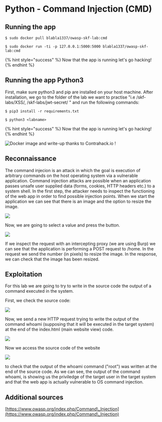 # Python - Command Injection (CMD)

## Running the app

```
$ sudo docker pull blabla1337/owasp-skf-lab:cmd
```

```
$ sudo docker run -ti -p 127.0.0.1:5000:5000 blabla1337/owasp-skf-lab:cmd
```

{% hint style="success" %}
Now that the app is running let's go hacking!
{% endhint %}

## Running the app Python3

First, make sure python3 and pip are installed on your host machine. After installation, we go to the folder of the lab we want to practise "i.e /skf-labs/XSS/, /skf-labs/jwt-secret/ " and run the following commands:

```
$ pip3 install -r requirements.txt
```

```
$ python3 <labname>
```

{% hint style="success" %}
Now that the app is running let's go hacking!
{% endhint %}

![Docker image and write-up thanks to Contrahack.io !](<../../.gitbook/assets/ing\_primary\_logo (2).png>)

## Reconnaissance

The command injecion is an attack in which the goal is execution of arbitrary commands on the host operating system via a vulnerable application. Command injection attacks are possible when an application passes unsafe user supplied data (forms, cookies, HTTP headers etc.) to a system shell. In the first step, the attacker needs to inspect the functioning of the web app in order to find possible injection points. When we start the application we can see that there is an image and the option to resize the image.

![](../../.gitbook/assets/cmd01.png)

Now, we are going to select a value and press the button.

![](../../.gitbook/assets/cmd02.png)

If we inspect the request with an intercepting proxy (we are using Burp) we can see that the application is performing a POST request to /home. In the request we send the number (in pixels) to resize the image. In the response, we can check that the image has been resized.

## Exploitation

For this lab we are going to try to write in the source code the output of a command executed in the system.

First, we check the source code:

![](../../.gitbook/assets/cmd05.0.png)

Now, we send a new HTTP request trying to write the output of the command whoami (supposing that it will be executed in the target system) at the end of the index.html (main website view) code.

![](../../.gitbook/assets/cmd04.png)

Now we access the source code of the website

![](../../.gitbook/assets/cmd05.png)

to check that the output of the whoami command ("root") was written at the end of the source code. As we can see, the output of the command whoami, is showing us the priviledge of the target user in the target system and that the web app is actually vulnerable to OS command injection.

## Additional sources

[https://www.owasp.org/index.php/Command\_Injection](https://www.owasp.org/index.php/Command\_Injection)
